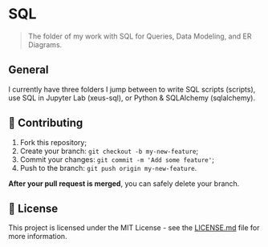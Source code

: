# SQL

> The folder of my work with SQL for Queries, Data Modeling, and ER Diagrams.

## General

I currently have three folders I jump between to write SQL scripts (scripts), use SQL in Jupyter Lab (xeus-sql), or Python & SQLAlchemy (sqlalchemy).

## 🤝 Contributing

1. Fork this repository;
2. Create your branch: `git checkout -b my-new-feature`;
3. Commit your changes: `git commit -m 'Add some feature'`;
4. Push to the branch: `git push origin my-new-feature`.

**After your pull request is merged**, you can safely delete your branch.

## 📝 License

This project is licensed under the MIT License - see the [LICENSE.md](LICENSE.md) file for more information.
